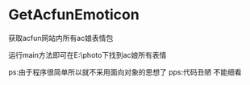 # GetAcfunEmoticon
获取acfun网站内所有ac娘表情包

运行main方法即可在E:\photo下找到ac娘所有表情

ps:由于程序很简单所以就不采用面向对象的思想了
pps:代码丑陋 不能细看
